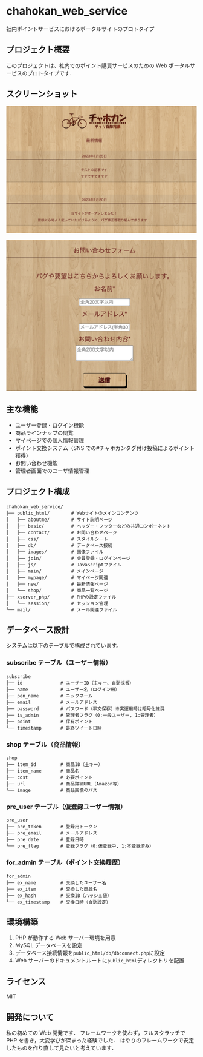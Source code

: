 # chahokan_web_service

社内ポイントサービスにおけるポータルサイトのプロトタイプ

## プロジェクト概要

このプロジェクトは、社内でのポイント購買サービスのための Web ポータルサービスのプロトタイプです．

## スクリーンショット

![メイン画面](./screenshots/main.png)

![問い合わせ画面](./screenshots/inquiry.png)

## 主な機能

- ユーザー登録・ログイン機能
- 商品ラインナップの閲覧
- マイページでの個人情報管理
- ポイント交換システム（SNS での#チャホカンタグ付け投稿によるポイント獲得）
- お問い合わせ機能
- 管理者画面でのユーザ情報管理

## プロジェクト構成

```
chahokan_web_service/
├── public_html/        # Webサイトのメインコンテンツ
│   ├── aboutme/        # サイト説明ページ
│   ├── basic/          # ヘッダー・フッターなどの共通コンポーネント
│   ├── contact/        # お問い合わせページ
│   ├── css/            # スタイルシート
│   ├── db/             # データベース接続
│   ├── images/         # 画像ファイル
│   ├── join/           # 会員登録・ログインページ
│   ├── js/             # JavaScriptファイル
│   ├── main/           # メインページ
│   ├── mypage/         # マイページ関連
│   ├── new/            # 最新情報ページ
│   └── shop/           # 商品一覧ページ
├── xserver_php/        # PHPの設定ファイル
│   └── session/        # セッション管理
└── mail/               # メール関連ファイル
```

## データベース設計

システムは以下のテーブルで構成されています。

### subscribe テーブル（ユーザー情報）

```
subscribe
├── id              # ユーザーID（主キー、自動採番）
├── name            # ユーザー名（ログイン用）
├── pen_name        # ニックネーム
├── email           # メールアドレス
├── password        # パスワード（平文保存）※実運用時は暗号化推奨
├── is_admin        # 管理者フラグ（0:一般ユーザー, 1:管理者）
├── point           # 保有ポイント
└── timestamp       # 最終ツイート日時
```

### shop テーブル（商品情報）

```
shop
├── item_id         # 商品ID（主キー）
├── item_name       # 商品名
├── cost            # 必要ポイント
├── url             # 商品詳細URL（Amazon等）
└── image           # 商品画像のパス
```

### pre_user テーブル（仮登録ユーザー情報）

```
pre_user
├── pre_token       # 登録用トークン
├── pre_email       # メールアドレス
├── pre_date        # 登録日時
└── pre_flag        # 登録フラグ（0:仮登録中, 1:本登録済み）
```

### for_admin テーブル（ポイント交換履歴）

```
for_admin
├── ex_name         # 交換したユーザー名
├── ex_item         # 交換した商品名
├── ex_hash         # 交換ID（ハッシュ値）
└── ex_timestamp    # 交換日時（自動設定）
```

## 環境構築

1. PHP が動作する Web サーバー環境を用意
2. MySQL データベースを設定
3. データベース接続情報を`public_html/db/dbconnect.php`に設定
4. Web サーバーのドキュメントルートに`public_html`ディレクトリを配置

## ライセンス

MIT

## 開発について

私の初めての Web 開発です．
フレームワークを使わず，フルスクラッチで PHP を書き，大変学びが深まった経験でした．
はやりのフレームワークで安定したものを作り直して見たいと考えています．

